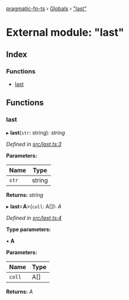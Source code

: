 [pragmatic-fp-ts](../README.md) › [Globals](../globals.md) › ["last"](_last_.md)

# External module: "last"

## Index

### Functions

* [last](_last_.md#last)

## Functions

###  last

▸ **last**(`str`: string): *string*

*Defined in [src/last.ts:3](https://github.com/hermann-p/pragmatic-fp-ts/blob/d50fca4/src/last.ts#L3)*

**Parameters:**

Name | Type |
------ | ------ |
`str` | string |

**Returns:** *string*

▸ **last**<**A**>(`coll`: A[]): *A*

*Defined in [src/last.ts:4](https://github.com/hermann-p/pragmatic-fp-ts/blob/d50fca4/src/last.ts#L4)*

**Type parameters:**

▪ **A**

**Parameters:**

Name | Type |
------ | ------ |
`coll` | A[] |

**Returns:** *A*

